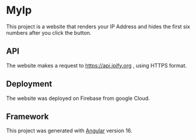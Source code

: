 # MyIp

This project is a website that renders your IP Address and hides the first six numbers after you click the button.

## API

The website makes a request to https://api.ipify.org , using HTTPS format.

## Deployment

The website was deployed on Firebase from google Cloud.

## Framework

This project was generated with [Angular](https://github.com/angular/angular) version 16.
